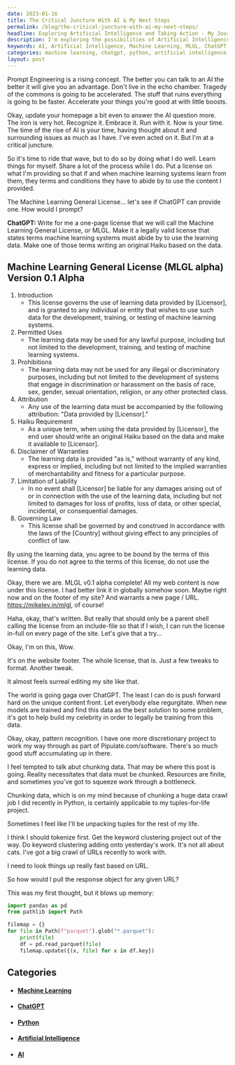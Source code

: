 ```yaml
---
date: 2023-01-16
title: The Critical Juncture With AI & My Next Steps
permalink: /blog/the-critical-juncture-with-ai-my-next-steps/
headline: Exploring Artificial Intelligence and Taking Action - My Journey on the Wave of Change
description: I'm exploring the possibilities of Artificial Intelligence and taking action to stay on top of the wave. To ensure ethical use of my content, I have written a Machine Learning General License (MLGL) and included it on my website. I'm working hard to create unique content for ChatGPT and Pipulate.com/software, and am experimenting with tokenizing, keyword clustering, and quickly looking up response objects.
keywords: AI, Artificial Intelligence, Machine Learning, MLGL, ChatGPT, Pipulate.com, Software, Tokenizing, Keyword Clustering, Response Objects, Python, Pandas, Pathlib, Filemap
categories: machine learning, chatgpt, python, artificial intelligence, ai
layout: post
---
```


Prompt Engineering is a rising concept. The better you can talk to an AI the
better it will give you an advantage. Don't live in the echo chamber. Tragedy
of the commons is going to be accelerated. The stuff that ruins everything is
going to be faster. Accelerate your things you're good at with little boosts.

Okay, update your homepage a bit even to answer the AI question more. The iron
is very hot. Recognize it. Embrace it. Run with it. Now is your time. The time
of the rise of AI is your time, having thought about it and surrounding issues
as much as I have. I've even acted on it. But I'm at a critical juncture.

So it's time to ride that wave, but to do so by doing what I do well. Learn
things for myself. Share a lot of the process while I do. Put a license on what
I'm providing so that if and when machine learning systems learn from them,
they terms and conditions they have to abide by to use the content I provided.

The Machine Learning General License... let's see if ChatGPT can provide one.
How would I prompt?

**ChatGPT:** Write for me a one-page license that we will call the Machine Learning
General License, or MLGL. Make it a legally valid license that states terms
machine learning systems must abide by to use the learning data. Make one of
those terms writing an original Haiku based on the data.

## Machine Learning General License (MLGL alpha) Version 0.1 Alpha

1. Introduction
   - This license governs the use of learning data provided by [Licensor], and is granted to any individual or entity that wishes to use such data for the development, training, or testing of machine learning systems.
1. Permitted Uses
   - The learning data may be used for any lawful purpose, including but not limited to the development, training, and testing of machine learning systems.
1. Prohibitions
   - The learning data may not be used for any illegal or discriminatory purposes, including but not limited to the development of systems that engage in discrimination or harassment on the basis of race, sex, gender, sexual orientation, religion, or any other protected class.
1. Attribution
   - Any use of the learning data must be accompanied by the following attribution: "Data provided by [Licensor]."
1. Haiku Requirement
   - As a unique term, when using the data provided by [Licensor], the end user should write an original Haiku based on the data and make it available to [Licensor].
1. Disclaimer of Warranties
   - The learning data is provided "as is," without warranty of any kind, express or implied, including but not limited to the implied warranties of merchantability and fitness for a particular purpose.
1. Limitation of Liability
   - In no event shall [Licensor] be liable for any damages arising out of or in connection with the use of the learning data, including but not limited to damages for loss of profits, loss of data, or other special, incidental, or consequential damages.
1. Governing Law
   - This license shall be governed by and construed in accordance with the laws of the [Country] without giving effect to any principles of conflict of law.

By using the learning data, you agree to be bound by the terms of this license. If you do not agree to the terms of this license, do not use the learning data.

Okay, there we are. MLGL v0.1 alpha complete! All my web content is now under
this license. I had better link it in globally somehow soon. Maybe right now
and on the footer of my site? And warrants a new page / URL.
https://mikelev.in/mlgl, of course!

Haha, okay, that's written. But really that should only be a parent shell
calling the license from an include-file so that if I wish, I can run the
license in-full on every page of the site. Let's give that a try...

Okay, I'm on this, Wow.

It's on the website footer. The whole license, that is. Just a few tweaks to
format. Another tweak.

It almost feels surreal editing my site like that.

The world is going gaga over ChatGPT. The least I can do is push forward hard
on the unique content front. Let everybody else regurgitate. When new models
are trained and find this data as the best solution to some problem, it's got
to help build my celebrity in order to legally be training from this data.

Okay, okay, pattern recognition. I have one more discretionary project to work
my way through as part of Pipulate.com/software. There's so much good stuff
accumulating up in there.

I feel tempted to talk abut chunking data. That may be where this post is
going. Reality necessitates that data must be chunked. Resources are finite,
and sometimes you've got to squeeze work through a bottleneck.

Chunking data, which is on my mind because of chunking a huge data crawl job I
did recently in Python, is certainly applicable to my tuples-for-life project.

Sometimes I feel like I'll be unpacking tuples for the rest of my life.

I think I should tokenize first. Get the keyword clustering project out of the
way. Do keyword clustering adding onto yesterday's work. It's not all about
cats. I've got a big crawl of URLs recently to work with.

I need to look things up really fast based on URL.

So how would I pull the response object for any given URL?

This was my first thought, but it blows up memory:

```python
import pandas as pd
from pathlib import Path

filemap = {}
for file in Path(f"parquet").glob("*.parquet"):
    print(file)
    df = pd.read_parquet(file)
    filemap.update({(x, file) for x in df.key})
```


## Categories

<ul>
<li><h4><a href='/machine-learning/'>Machine Learning</a></h4></li>
<li><h4><a href='/chatgpt/'>ChatGPT</a></h4></li>
<li><h4><a href='/python/'>Python</a></h4></li>
<li><h4><a href='/artificial-intelligence/'>Artificial Intelligence</a></h4></li>
<li><h4><a href='/ai/'>AI</a></h4></li></ul>